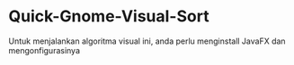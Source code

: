 # Quick-Gnome-Visual-Sort
Untuk menjalankan algoritma visual ini, anda perlu menginstall JavaFX dan mengonfigurasinya
